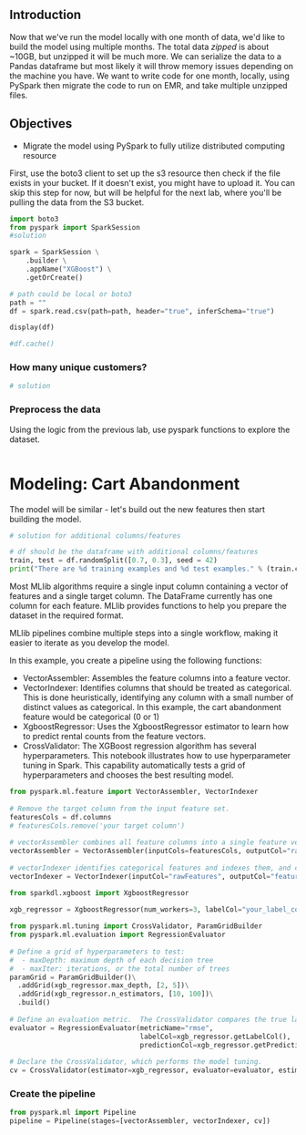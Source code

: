 ## Introduction  
Now that we've run the model locally with one month of data, we'd like to build the model using multiple months. The total data *zipped* is about ~10GB, but unzipped it will be much more. We can serialize the data to a Pandas dataframe but most likely it will throw memory issues depending on the machine you have. We want to write code for one month, locally, using PySpark then migrate the code to run on EMR, and take multiple unzipped files.

## Objectives  
* Migrate the model using PySpark to fully utilize distributed computing resource

First, use the boto3 client to set up the s3 resource then check if the file exists in your bucket. If it doesn't exist, you might have to upload it. You can skip this step for now, but will be helpful for the next lab, where you'll be pulling the data from the S3 bucket.


```python
import boto3
from pyspark import SparkSession
#solution

```


```python
spark = SparkSession \
    .builder \
    .appName("XGBoost") \
    .getOrCreate()
```


```python
# path could be local or boto3
path = ""
df = spark.read.csv(path=path, header="true", inferSchema="true")
```


```python
display(df)
```


```python
#df.cache()
```

### How many unique customers?


```python
# solution
```

### Preprocess the data

Using the logic from the previous lab, use pyspark functions to explore the dataset.


```python

```

# Modeling: Cart Abandonment

The model will be similar - let's build out the new features then start building the model.


```python
# solution for additional columns/features
```


```python
# df should be the dataframe with additional columns/features
train, test = df.randomSplit([0.7, 0.3], seed = 42)
print("There are %d training examples and %d test examples." % (train.count(), test.count()))
```

Most MLlib algorithms require a single input column containing a vector of features and a single target column. The DataFrame currently has one column for each feature. MLlib provides functions to help you prepare the dataset in the required format.

MLlib pipelines combine multiple steps into a single workflow, making it easier to iterate as you develop the model.

In this example, you create a pipeline using the following functions:

- VectorAssembler: Assembles the feature columns into a feature vector.
- VectorIndexer: Identifies columns that should be treated as categorical. This is done heuristically, identifying any column with a small number of distinct values as categorical. In this example, the cart abandonment feature would be categorical (0 or 1)
- XgboostRegressor: Uses the XgboostRegressor estimator to learn how to predict rental counts from the feature vectors.
- CrossValidator: The XGBoost regression algorithm has several hyperparameters. This notebook illustrates how to use hyperparameter tuning in Spark. This capability automatically tests a grid of hyperparameters and chooses the best resulting model.


```python
from pyspark.ml.feature import VectorAssembler, VectorIndexer
 
# Remove the target column from the input feature set.
featuresCols = df.columns
# featuresCols.remove('your target column')
 
# vectorAssembler combines all feature columns into a single feature vector column, "rawFeatures".
vectorAssembler = VectorAssembler(inputCols=featuresCols, outputCol="rawFeatures")
 
# vectorIndexer identifies categorical features and indexes them, and creates a new column "features". 
vectorIndexer = VectorIndexer(inputCol="rawFeatures", outputCol="features", maxCategories=4)
```


```python
from sparkdl.xgboost import XgboostRegressor
 
xgb_regressor = XgboostRegressor(num_workers=3, labelCol="your_label_column", missing=0.0)
```


```python
from pyspark.ml.tuning import CrossValidator, ParamGridBuilder
from pyspark.ml.evaluation import RegressionEvaluator
 
# Define a grid of hyperparameters to test:
#  - maxDepth: maximum depth of each decision tree 
#  - maxIter: iterations, or the total number of trees 
paramGrid = ParamGridBuilder()\
  .addGrid(xgb_regressor.max_depth, [2, 5])\
  .addGrid(xgb_regressor.n_estimators, [10, 100])\
  .build()
 
# Define an evaluation metric.  The CrossValidator compares the true labels with predicted values for each combination of parameters, and calculates this value to determine the best model.
evaluator = RegressionEvaluator(metricName="rmse",
                                labelCol=xgb_regressor.getLabelCol(),
                                predictionCol=xgb_regressor.getPredictionCol())
 
# Declare the CrossValidator, which performs the model tuning.
cv = CrossValidator(estimator=xgb_regressor, evaluator=evaluator, estimatorParamMaps=paramGrid)
```

### Create the pipeline


```python
from pyspark.ml import Pipeline
pipeline = Pipeline(stages=[vectorAssembler, vectorIndexer, cv])
```


```python

```
